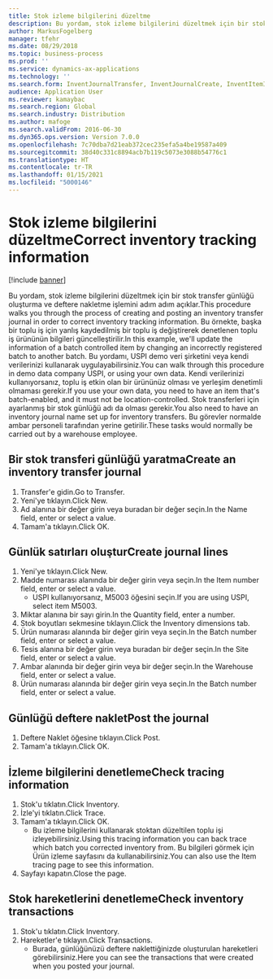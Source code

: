 ```yaml
---
title: Stok izleme bilgilerini düzeltme
description: Bu yordam, stok izleme bilgilerini düzeltmek için bir stok transfer günlüğü oluşturma ve deftere nakletme işlemini adım adım açıklar.
author: MarkusFogelberg
manager: tfehr
ms.date: 08/29/2018
ms.topic: business-process
ms.prod: ''
ms.service: dynamics-ax-applications
ms.technology: ''
ms.search.form: InventJournalTransfer, InventJournalCreate, InventItemIdLookupSimple, InventBatchIdLookup, InventLocationIdLookup, InventDimTracking, InventTrans
audience: Application User
ms.reviewer: kamaybac
ms.search.region: Global
ms.search.industry: Distribution
ms.author: mafoge
ms.search.validFrom: 2016-06-30
ms.dyn365.ops.version: Version 7.0.0
ms.openlocfilehash: 7c70dba7d21eab372cec235efa5a4be19587a409
ms.sourcegitcommit: 38d40c331c8894acb7b119c5073e3088b54776c1
ms.translationtype: HT
ms.contentlocale: tr-TR
ms.lasthandoff: 01/15/2021
ms.locfileid: "5000146"
---
```

# <a name="correct-inventory-tracking-information"></a><span data-ttu-id="7fd60-103">Stok izleme bilgilerini düzeltme</span><span class="sxs-lookup"><span data-stu-id="7fd60-103">Correct inventory tracking information</span></span>

[!include [banner](../../includes/banner.md)]

<span data-ttu-id="7fd60-104">Bu yordam, stok izleme bilgilerini düzeltmek için bir stok transfer günlüğü oluşturma ve deftere nakletme işlemini adım adım açıklar.</span><span class="sxs-lookup"><span data-stu-id="7fd60-104">This procedure walks you through the process of creating and posting an inventory transfer journal in order to correct inventory tracking information.</span></span> <span data-ttu-id="7fd60-105">Bu örnekte, başka bir toplu iş için yanlış kaydedilmiş bir toplu iş değiştirerek denetlenen toplu iş ürününün bilgileri güncelleştirilir.</span><span class="sxs-lookup"><span data-stu-id="7fd60-105">In this example, we'll update the information of a batch controlled item by changing an incorrectly registered batch to another batch.</span></span> <span data-ttu-id="7fd60-106">Bu yordamı, USPI demo veri şirketini veya kendi verilerinizi kullanarak uygulayabilirsiniz.</span><span class="sxs-lookup"><span data-stu-id="7fd60-106">You can walk through this procedure in demo data company USPI, or using your own data.</span></span> <span data-ttu-id="7fd60-107">Kendi verilerinizi kullanıyorsanız, toplu iş etkin olan bir ürününüz olması ve yerleşim denetimli olmaması gerekir.</span><span class="sxs-lookup"><span data-stu-id="7fd60-107">If you use your own data, you need to have an item that's batch-enabled, and it must not be location-controlled.</span></span> <span data-ttu-id="7fd60-108">Stok transferleri için ayarlanmış bir stok günlüğü adı da olması gerekir.</span><span class="sxs-lookup"><span data-stu-id="7fd60-108">You also need to have an inventory journal name set up for inventory transfers.</span></span> <span data-ttu-id="7fd60-109">Bu görevler normalde ambar personeli tarafından yerine getirilir.</span><span class="sxs-lookup"><span data-stu-id="7fd60-109">These tasks would normally be carried out by a warehouse employee.</span></span>


## <a name="create-an-inventory-transfer-journal"></a><span data-ttu-id="7fd60-110">Bir stok transferi günlüğü yaratma</span><span class="sxs-lookup"><span data-stu-id="7fd60-110">Create an inventory transfer journal</span></span>
1. <span data-ttu-id="7fd60-111">Transfer'e gidin.</span><span class="sxs-lookup"><span data-stu-id="7fd60-111">Go to Transfer.</span></span>
2. <span data-ttu-id="7fd60-112">Yeni'ye tıklayın.</span><span class="sxs-lookup"><span data-stu-id="7fd60-112">Click New.</span></span>
3. <span data-ttu-id="7fd60-113">Ad alanına bir değer girin veya buradan bir değer seçin.</span><span class="sxs-lookup"><span data-stu-id="7fd60-113">In the Name field, enter or select a value.</span></span>
4. <span data-ttu-id="7fd60-114">Tamam'a tıklayın.</span><span class="sxs-lookup"><span data-stu-id="7fd60-114">Click OK.</span></span>

## <a name="create-journal-lines"></a><span data-ttu-id="7fd60-115">Günlük satırları oluştur</span><span class="sxs-lookup"><span data-stu-id="7fd60-115">Create journal lines</span></span>
1. <span data-ttu-id="7fd60-116">Yeni'ye tıklayın.</span><span class="sxs-lookup"><span data-stu-id="7fd60-116">Click New.</span></span>
2. <span data-ttu-id="7fd60-117">Madde numarası alanında bir değer girin veya seçin.</span><span class="sxs-lookup"><span data-stu-id="7fd60-117">In the Item number field, enter or select a value.</span></span>
    * <span data-ttu-id="7fd60-118">USPI kullanıyorsanız, M5003 öğesini seçin.</span><span class="sxs-lookup"><span data-stu-id="7fd60-118">If you are using USPI, select item M5003.</span></span>  
3. <span data-ttu-id="7fd60-119">Miktar alanına bir sayı girin.</span><span class="sxs-lookup"><span data-stu-id="7fd60-119">In the Quantity field, enter a number.</span></span>
4. <span data-ttu-id="7fd60-120">Stok boyutları sekmesine tıklayın.</span><span class="sxs-lookup"><span data-stu-id="7fd60-120">Click the Inventory dimensions tab.</span></span>
5. <span data-ttu-id="7fd60-121">Ürün numarası alanında bir değer girin veya seçin.</span><span class="sxs-lookup"><span data-stu-id="7fd60-121">In the Batch number field, enter or select a value.</span></span>
6. <span data-ttu-id="7fd60-122">Tesis alanına bir değer girin veya buradan bir değer seçin.</span><span class="sxs-lookup"><span data-stu-id="7fd60-122">In the Site field, enter or select a value.</span></span>
7. <span data-ttu-id="7fd60-123">Ambar alanında bir değer girin veya bir değer seçin.</span><span class="sxs-lookup"><span data-stu-id="7fd60-123">In the Warehouse field, enter or select a value.</span></span>
8. <span data-ttu-id="7fd60-124">Ürün numarası alanında bir değer girin veya seçin.</span><span class="sxs-lookup"><span data-stu-id="7fd60-124">In the Batch number field, enter or select a value.</span></span>

## <a name="post-the-journal"></a><span data-ttu-id="7fd60-125">Günlüğü deftere naklet</span><span class="sxs-lookup"><span data-stu-id="7fd60-125">Post the journal</span></span>
1. <span data-ttu-id="7fd60-126">Deftere Naklet öğesine tıklayın.</span><span class="sxs-lookup"><span data-stu-id="7fd60-126">Click Post.</span></span>
2. <span data-ttu-id="7fd60-127">Tamam'a tıklayın.</span><span class="sxs-lookup"><span data-stu-id="7fd60-127">Click OK.</span></span>

## <a name="check-tracing-information"></a><span data-ttu-id="7fd60-128">İzleme bilgilerini denetleme</span><span class="sxs-lookup"><span data-stu-id="7fd60-128">Check tracing information</span></span>
1. <span data-ttu-id="7fd60-129">Stok'u tıklatın.</span><span class="sxs-lookup"><span data-stu-id="7fd60-129">Click Inventory.</span></span>
2. <span data-ttu-id="7fd60-130">İzle'yi tıklatın.</span><span class="sxs-lookup"><span data-stu-id="7fd60-130">Click Trace.</span></span>
3. <span data-ttu-id="7fd60-131">Tamam'a tıklayın.</span><span class="sxs-lookup"><span data-stu-id="7fd60-131">Click OK.</span></span>
    * <span data-ttu-id="7fd60-132">Bu izleme bilgilerini kullanarak stoktan düzeltilen toplu işi izleyebilirsiniz.</span><span class="sxs-lookup"><span data-stu-id="7fd60-132">Using this tracing information you can back trace which batch you corrected inventory from.</span></span>  <span data-ttu-id="7fd60-133">Bu bilgileri görmek için Ürün izleme sayfasını da kullanabilirsiniz.</span><span class="sxs-lookup"><span data-stu-id="7fd60-133">You can also use the Item tracing page to see this information.</span></span>  
4. <span data-ttu-id="7fd60-134">Sayfayı kapatın.</span><span class="sxs-lookup"><span data-stu-id="7fd60-134">Close the page.</span></span>

## <a name="check-inventory-transactions"></a><span data-ttu-id="7fd60-135">Stok hareketlerini denetleme</span><span class="sxs-lookup"><span data-stu-id="7fd60-135">Check inventory transactions</span></span>
1. <span data-ttu-id="7fd60-136">Stok'u tıklatın.</span><span class="sxs-lookup"><span data-stu-id="7fd60-136">Click Inventory.</span></span>
2. <span data-ttu-id="7fd60-137">Hareketler'e tıklayın.</span><span class="sxs-lookup"><span data-stu-id="7fd60-137">Click Transactions.</span></span>
    * <span data-ttu-id="7fd60-138">Burada, günlüğünüzü deftere naklettiğinizde oluşturulan hareketleri görebilirsiniz.</span><span class="sxs-lookup"><span data-stu-id="7fd60-138">Here you can see the transactions that were created when you posted your journal.</span></span>   

